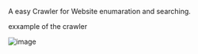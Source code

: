 A easy Crawler for Website enumaration and searching. 

exxample of the crawler 

![image](https://github.com/user-attachments/assets/335c14da-3bd7-4dd5-a2b8-e5c1df27ce9d)
